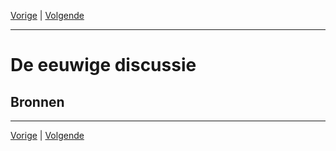 [Vorige](/Artikelen/Testen_in_5_stappen_artikel.md) | [Volgende](/Artikelen/The_NPM_Hell_artikel.md)

---

# De eeuwige discussie

## Bronnen

---

[Vorige](/Artikelen/Testen_in_5_stappen_artikel.md) | [Volgende](/Artikelen/The_NPM_Hell_artikel.md)